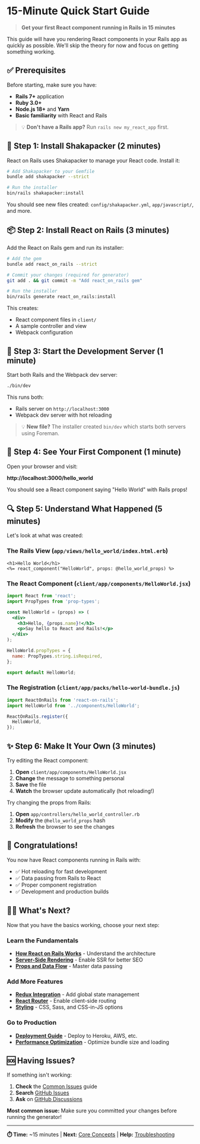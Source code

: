 # 15-Minute Quick Start Guide

> **Get your first React component running in Rails in 15 minutes**

This guide will have you rendering React components in your Rails app as quickly as possible. We'll skip the theory for now and focus on getting something working.

## ✅ Prerequisites

Before starting, make sure you have:

- **Rails 7+** application
- **Ruby 3.0+** 
- **Node.js 18+** and **Yarn**
- **Basic familiarity** with React and Rails

> 💡 **Don't have a Rails app?** Run `rails new my_react_app` first.

## 🚀 Step 1: Install Shakapacker (2 minutes)

React on Rails uses Shakapacker to manage your React code. Install it:

```bash
# Add Shakapacker to your Gemfile
bundle add shakapacker --strict

# Run the installer
bin/rails shakapacker:install
```

You should see new files created: `config/shakapacker.yml`, `app/javascript/`, and more.

## 📦 Step 2: Install React on Rails (3 minutes)

Add the React on Rails gem and run its installer:

```bash
# Add the gem
bundle add react_on_rails --strict

# Commit your changes (required for generator)
git add . && git commit -m "Add react_on_rails gem"

# Run the installer
bin/rails generate react_on_rails:install
```

This creates:
- React component files in `client/`
- A sample controller and view
- Webpack configuration

## 🎯 Step 3: Start the Development Server (1 minute)

Start both Rails and the Webpack dev server:

```bash
./bin/dev
```

This runs both:
- Rails server on `http://localhost:3000`
- Webpack dev server with hot reloading

> 💡 **New file?** The installer created `bin/dev` which starts both servers using Foreman.

## 🎉 Step 4: See Your First Component (1 minute)

Open your browser and visit:

**http://localhost:3000/hello_world**

You should see a React component saying "Hello World" with Rails props!

## 🔍 Step 5: Understand What Happened (5 minutes)

Let's look at what was created:

### The Rails View (`app/views/hello_world/index.html.erb`)
```erb
<h1>Hello World</h1>
<%= react_component("HelloWorld", props: @hello_world_props) %>
```

### The React Component (`client/app/components/HelloWorld.jsx`)
```jsx
import React from 'react';
import PropTypes from 'prop-types';

const HelloWorld = (props) => (
  <div>
    <h3>Hello, {props.name}!</h3>
    <p>Say hello to React and Rails!</p>
  </div>
);

HelloWorld.propTypes = {
  name: PropTypes.string.isRequired,
};

export default HelloWorld;
```

### The Registration (`client/app/packs/hello-world-bundle.js`)
```javascript
import ReactOnRails from 'react-on-rails';
import HelloWorld from '../components/HelloWorld';

ReactOnRails.register({
  HelloWorld,
});
```

## ✨ Step 6: Make It Your Own (3 minutes)

Try editing the React component:

1. **Open** `client/app/components/HelloWorld.jsx`
2. **Change** the message to something personal
3. **Save** the file
4. **Watch** the browser update automatically (hot reloading!)

Try changing the props from Rails:

1. **Open** `app/controllers/hello_world_controller.rb`  
2. **Modify** the `@hello_world_props` hash
3. **Refresh** the browser to see the changes

## 🎊 Congratulations!

You now have React components running in Rails with:
- ✅ Hot reloading for fast development
- ✅ Data passing from Rails to React
- ✅ Proper component registration
- ✅ Development and production builds

## 🚶‍♂️ What's Next?

Now that you have the basics working, choose your next step:

### Learn the Fundamentals
- **[How React on Rails Works](../guides/fundamentals/how-it-works.md)** - Understand the architecture
- **[Server-Side Rendering](../guides/fundamentals/server-rendering.md)** - Enable SSR for better SEO
- **[Props and Data Flow](../guides/fundamentals/props.md)** - Master data passing

### Add More Features  
- **[Redux Integration](../guides/state-management/redux.md)** - Add global state management
- **[React Router](../guides/routing/react-router.md)** - Enable client-side routing
- **[Styling](../guides/styling/README.md)** - CSS, Sass, and CSS-in-JS options

### Go to Production
- **[Deployment Guide](../guides/deployment/README.md)** - Deploy to Heroku, AWS, etc.
- **[Performance Optimization](../guides/performance/README.md)** - Optimize bundle size and loading

## 🆘 Having Issues?

If something isn't working:

1. **Check** the [Common Issues](../troubleshooting/common-issues.md) guide
2. **Search** [GitHub Issues](https://github.com/shakacode/react_on_rails/issues)
3. **Ask** on [GitHub Discussions](https://github.com/shakacode/react_on_rails/discussions)

**Most common issue:** Make sure you committed your changes before running the generator!

---

**⏱️ Time:** ~15 minutes | **Next:** [Core Concepts](../guides/fundamentals/README.md) | **Help:** [Troubleshooting](../troubleshooting/README.md)